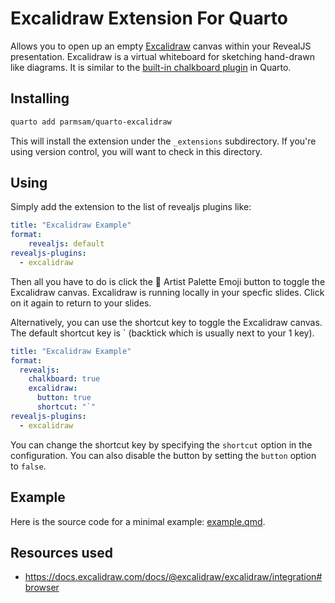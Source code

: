 # Excalidraw Extension For Quarto

Allows you to open up an empty [Excalidraw](https://github.com/excalidraw/excalidraw) canvas within your RevealJS presentation. Excalidraw is a virtual whiteboard for sketching hand-drawn like diagrams. It is similar to the [built-in chalkboard plugin](https://quarto.org/docs/presentations/revealjs/presenting.html#chalkboard) in Quarto.

## Installing

```bash
quarto add parmsam/quarto-excalidraw
```

This will install the extension under the `_extensions` subdirectory.
If you're using version control, you will want to check in this directory.

## Using

Simply add the extension to the list of revealjs plugins like:

```yaml
title: "Excalidraw Example"
format:
    revealjs: default
revealjs-plugins:
  - excalidraw
```

Then all you have to do is click the 🎨 Artist Palette Emoji button to toggle the Excalidraw canvas. Excalidraw is running locally in your specfic slides. Click on it again to return to your slides.

Alternatively, you can use the shortcut key to toggle the Excalidraw canvas. The default shortcut key is \` (backtick which is usually next to your 1 key). 

```yaml
title: "Excalidraw Example"
format:
  revealjs:
    chalkboard: true
    excalidraw: 
      button: true
      shortcut: "`"
revealjs-plugins:
  - excalidraw
```

You can change the shortcut key by specifying the `shortcut` option in the configuration. You can also disable the button by setting the `button` option to `false`.

## Example

Here is the source code for a minimal example: [example.qmd](example.qmd).

## Resources used 

- https://docs.excalidraw.com/docs/@excalidraw/excalidraw/integration#browser